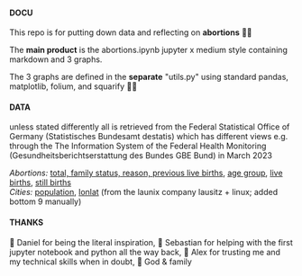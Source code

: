 #### DOCU
This repo is for putting down data and reflecting on **abortions** 🤱🏻

The **main product** is the abortions.ipynb jupyter x medium style containing markdown and 3 graphs.

The 3 graphs are defined in the **separate** "utils.py" using standard pandas, matplotlib, folium, and squarify 🙏🏽 

#### DATA

unless stated differently all is retrieved from the Federal Statistical Office of Germany (Statistisches Bundesamt destatis) which has different views e.g. through the The Information System of the Federal Health Monitoring (Gesundheitsberichtserstattung des Bundes GBE Bund) in March 2023 

*Abortions:*
[total, family status, reason, previous live births](https://www.gbe-bund.de/gbe/pkg_olap_tables.prc_set_hierlevel?p_uid=gast&p_aid=34200902&p_sprache=D&p_help=2&p_indnr=240&p_ansnr=87425192&p_version=5&p_dim=D.000&p_dw=3722&p_direction=drill), [age group](https://www.gbe-bund.de/gbe/!pkg_olap_tables.prc_set_orientation?p_uid=gast&p_aid=29968742&p_sprache=D&p_help=2&p_indnr=238&p_ansnr=56517371&p_version=3&D.000=2&D.001=3&D.002=1&D.100=3), [live births](https://www-genesis.destatis.de/genesis//online?operation=table&code=12612-0001&bypass=true&levelindex=0&levelid=1680361112703#abreadcrumb), [still births](https://www-genesis.destatis.de/genesis//online?operation=table&code=12612-0018&bypass=true&levelindex=0&levelid=1680364239055#abreadcrumb) </br>
*Cities:* [population](https://www.destatis.de/DE/Themen/Laender-Regionen/Regionales/Gemeindeverzeichnis/Administrativ/05-staedte.html), [lonlat](https://launix.de/launix/launix-gibt-plz-datenbank-frei/) (from the launix company lausitz + linux; added bottom 9 manually)


#### THANKS
🐣 Daniel for being the literal inspiration, 🦊 Sebastian for helping with the first jupyter notebook and python all the way back, 🐑 Alex for trusting me and my technical skills when in doubt, 🖤 God & family
